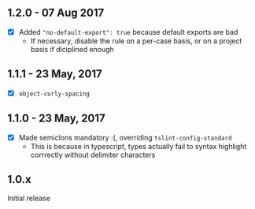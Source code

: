 ## 1.2.0 - 07 Aug 2017

- [x] Added `"no-default-export": true` because default exports are bad
  - If necessary, disable the rule on a per-case basis, or on a project basis if diciplined enough

## 1.1.1 - 23 May, 2017
- [x] `object-curly-spacing`

## 1.1.0 - 23 May, 2017

- [x] Made semiclons mandatory :(, overriding `tslint-config-standard`
  - This is because in typescript, types actually fail to syntax highlight corrrectly without delimiter characters

## 1.0.x

Initial release